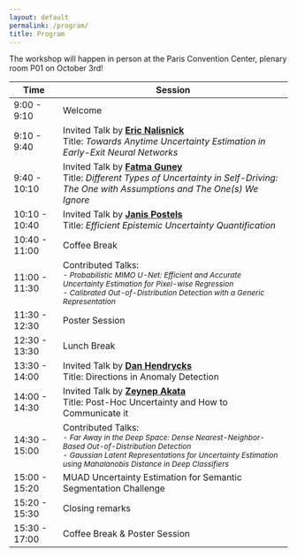 ```yaml
---
layout: default
permalink: /program/
title: Program
---
```


The workshop will happen in person at the Paris Convention Center, plenary room P01 on October 3rd!


<table class="table table-striped">
    <thead>
    <tr>
        <th scope="col">Time</th>
        <th scope="col">Session</th>
    </tr>
    </thead>
    <tbody>
    <tr>
        <td>9:00 - 9:10</td>
        <td>Welcome</td>
    </tr>
    <tr>
        <td>9:10 - 9:40</td>
        <td>Invited Talk by <strong><a href="https://enalisnick.github.io/">Eric Nalisnick</a></strong>
        <br>Title: <i>Towards Anytime Uncertainty Estimation in Early-Exit Neural Networks</i>
        </td>
    </tr>
    <tr>
        <td>9:40 - 10:10</td>
        <td>Invited Talk by <strong><a href="https://mysite.ku.edu.tr/fguney/">Fatma Guney</a></strong>
        <br>Title: <i>Different Types of Uncertainty in Self-Driving: The One with Assumptions and The One(s) We Ignore</i>
        </td>
    </tr>
    <tr>
        <td>10:10 - 10:40</td>
        <td>Invited Talk by <strong><a href="https://janispostels.github.io/">Janis Postels</a></strong>
        <br>Title: <i>Efficient Epistemic Uncertainty Quantification</i>
        </td>
    </tr>
    <tr>
        <td>10:40 - 11:00</td>
        <td>Coffee Break</td>
    </tr>
    <tr>
        <td>11:00 - 11:30</td>
        <td>Contributed Talks:
        <br> <small> <i>- Probabilistic MIMO U-Net: Efficient and Accurate Uncertainty Estimation for Pixel-wise Regression</i> </small>
        <br> <small> <i>- Calibrated Out-of-Distribution Detection with a Generic Representation</i> </small>
        </td>
    </tr>
    <tr>
        <td>11:30 - 12:30</td>
        <td>Poster Session</td>
    </tr>
    <tr>
        <td>12:30 - 13:30</td>
        <td>Lunch Break</td>
    </tr>
    <tr>
        <td>13:30 - 14:00</td>
        <td>Invited Talk by <strong><a href="https://people.eecs.berkeley.edu/~hendrycks/">Dan Hendrycks</a></strong>
        <br>Title: Directions in Anomaly Detection
        </td>
    </tr>
    <tr>
        <td>14:00 - 14:30</td>
        <td>Invited Talk by <strong><a href="https://www.eml-unitue.de/people/zeynep-akata">Zeynep Akata</a></strong>
        <br>Title: Post-Hoc Uncertainty and How to Communicate it
        </td>
    </tr>
    <tr>
        <td>14:30 - 15:00</td>
        <td>Contributed Talks: 
        <br> <small> <i>- Far Away in the Deep Space: Dense Nearest-Neighbor-Based Out-of-Distribution Detection</i> </small>
        <br> <small> <i>- Gaussian Latent Representations for Uncertainty Estimation using Mahalanobis Distance in Deep Classifiers</i> </small>
        </td>
    </tr>
    <tr>
        <td>15:00 - 15:20</td>
        <td>MUAD Uncertainty Estimation for Semantic Segmentation Challenge</td>
    </tr>
    <tr>
        <td>15:20 - 15:30</td>
        <td>Closing remarks</td>
    </tr>								
	<tr>
        <td>15:30 - 17:00</td>
        <td>Coffee Break & Poster Session</td>
    </tr>
    </tbody>
</table>